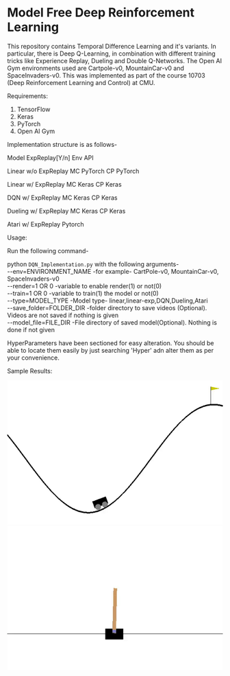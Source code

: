 # Model Free Deep Reinforcement Learning

This repository contains Temporal Difference Learning and it's variants. In particular, there is Deep Q-Learning, in combination with different training tricks like Experience Replay, Dueling and Double Q-Networks. The Open AI Gym environments used are Cartpole-v0, MountainCar-v0 and SpaceInvaders-v0. This was implemented as part of the course 10703 (Deep Reinforcement Learning and Control) at CMU.

Requirements:

1. TensorFlow
2. Keras
3. PyTorch
4. Open AI Gym

Implementation structure is as follows-

Model	ExpReplay[Y/n]	Env		API

Linear	w/o ExpReplay	MC		PyTorch
					 	          CP 		PyTorch

Linear 	w/ ExpReplay	MC		Keras
						          CP 		Keras

DQN 	w/ ExpReplay	MC		Keras
					        	CP 		Keras

Dueling w/ ExpReplay	MC		Keras
						          CP 		Keras

Atari	w/ ExpReplay 			Pytorch

Usage:

Run the following command-

python `DQN_Implementation.py` with the following arguments-\
	--env=ENVIRONMENT_NAME    -for example- CartPole-v0, MountainCar-v0, SpaceInvaders-v0 \
	--render=1 OR 0 		-variable to enable render(1) or not(0) \
	--train=1 OR 0			-variable to train(1) the model or not(0) \
	--type=MODEL_TYPE		-Model type- linear,linear-exp,DQN,Dueling,Atari \
	--save_folder=FOLDER_DIR	-folder directory to save videos (Optional). Videos are not saved if nothing is given\
	--model_file=FILE_DIR		-File directory of saved model(Optional). Nothing is done if not given
 

HyperParameters have been sectioned for easy alteration. You should be able to locate them easily by just searching 'Hyper' adn alter them as per your convenience.

Sample Results:

![Alt Text](results/mc.gif)
![Alt Text](results/cp.gif)



